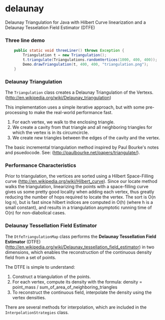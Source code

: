 delaunay
========

Delaunay Triangulation for Java with Hilbert Curve linearization and a Delaunay Tesselation Field Estimator (DTFE)

### Three line demo ###
```Java
	public static void threeLiner() throws Exception {
		Triangulation t = new Triangulation();
		t.triangulate(Triangulations.randomVertices(1000, 400, 400));
		Demo.drawTriangulation(t, 400, 400, "triangulation.png");
	}
```

### Delaunay Triangulation ###
The `Triangulation` class creates a Delaunay Triangulation of the Vertexs. (http://en.wikipedia.org/wiki/Delaunay_triangulation)

This implementation uses a simple iterative approach, but with some pre-processing
 to make the real-world performance fast.

1. For each vertex, we walk to the enclosing triangle.
2. We create a cavity from that triangle and all neighboring triangles for which the vertex is
in its circumcircle.
3. We create new triangles between the edges of the cavity and the
vertex.
 
The basic incremental triangulation method inspired by Paul Bourke's notes
 and psuedocode. See: (http://paulbourke.net/papers/triangulate/).

### Performance Characteristics ###
Prior to triangulation, the vertices are sorted using a Hilbert Space-Filling curve (http://en.wikipedia.org/wiki/Hilbert_curve). Since
our locate method walks the triangulation, linearizing the points with a
space-filling curve gives us some pretty good locality when adding each
vertex, thus greatly reducing the number of hops required to locate the
vertex. The sort is O(n log n), but is fast since hilbert indices are
computed in O(h) (where h is a small constant), and results in a
triangulation asymptotic running time of O(n) for non-diabolical cases.

### Delaunay Tessellation Field Estimator ###
The `DtfeTriangulationMap` class performs the **Delaunay Tessellation Field Estimator** (DTFE) (http://en.wikipedia.org/wiki/Delaunay_tessellation_field_estimator) in two dimensions, which enables the reconstruction of the continuous density field from a set of points.

The DTFE is simple to understand:
1. Construct a triangulation of the points.
2. For each vertex, compute its density with the formula: density = point_mass / sum_of_area_of_neighboring_triangles
3. To reconstruct the continuous field, interpolate the density using the vertex densities.

There are several methods for interpolation, which are included in the `InterpolationStrategies` class.